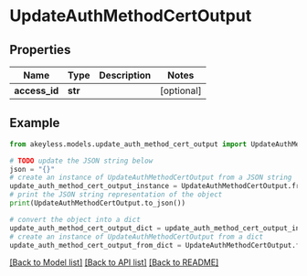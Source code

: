 # UpdateAuthMethodCertOutput


## Properties

Name | Type | Description | Notes
------------ | ------------- | ------------- | -------------
**access_id** | **str** |  | [optional] 

## Example

```python
from akeyless.models.update_auth_method_cert_output import UpdateAuthMethodCertOutput

# TODO update the JSON string below
json = "{}"
# create an instance of UpdateAuthMethodCertOutput from a JSON string
update_auth_method_cert_output_instance = UpdateAuthMethodCertOutput.from_json(json)
# print the JSON string representation of the object
print(UpdateAuthMethodCertOutput.to_json())

# convert the object into a dict
update_auth_method_cert_output_dict = update_auth_method_cert_output_instance.to_dict()
# create an instance of UpdateAuthMethodCertOutput from a dict
update_auth_method_cert_output_from_dict = UpdateAuthMethodCertOutput.from_dict(update_auth_method_cert_output_dict)
```
[[Back to Model list]](../README.md#documentation-for-models) [[Back to API list]](../README.md#documentation-for-api-endpoints) [[Back to README]](../README.md)


